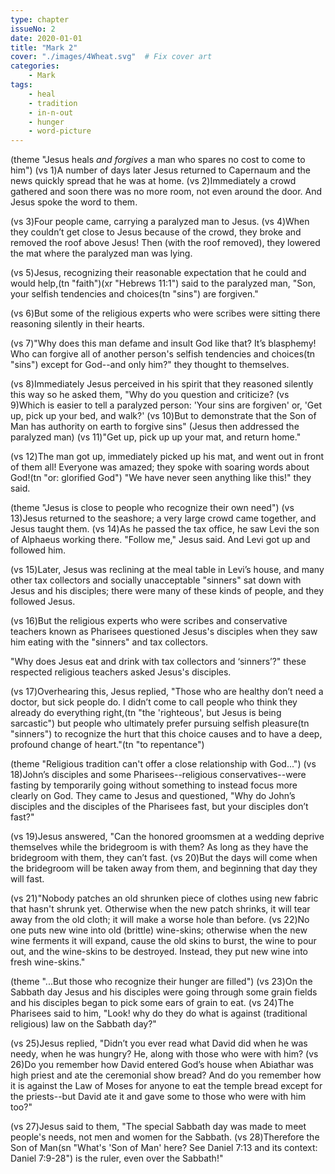 ```yaml
---
type: chapter
issueNo: 2
date: 2020-01-01
title: "Mark 2"
cover: "./images/4Wheat.svg"  # Fix cover art
categories: 
    - Mark
tags:
    - heal
    - tradition
    - in-n-out
    - hunger
    - word-picture
---
```


(theme "Jesus heals *and forgives* a man who spares no cost to come to him")
(vs 1)A number of days later Jesus returned to Capernaum and the news quickly spread that he was at home.  (vs 2)Immediately a crowd gathered and soon there was no more room, not even around the door.  And Jesus spoke the word to them.

(vs 3)Four people came, carrying a paralyzed man to Jesus.  (vs 4)When they couldn’t get close to Jesus because of the crowd, they broke and removed the roof above Jesus! Then (with the roof removed), they lowered the mat where the paralyzed man was lying.

(vs 5)Jesus, recognizing their reasonable expectation that he could and would help,(tn "faith")(xr "Hebrews 11:1") said to the paralyzed man, "Son, your selfish tendencies and choices(tn "sins") are forgiven."

(vs 6)But some of the religious experts who were scribes were sitting there reasoning silently in their hearts.

(vs 7)"Why does this man defame and insult God like that?  It’s blasphemy!  Who can forgive all of another person's selfish tendencies and choices(tn "sins") except for God--and only him?" they thought to themselves.

(vs 8)Immediately Jesus perceived in his spirit that they reasoned silently this way so he asked them, "Why do you question and criticize?  (vs 9)Which is easier to tell a paralyzed person:  'Your sins are forgiven' or, 'Get up, pick up your bed, and walk?'  (vs 10)But to demonstrate that the Son of Man has authority on earth to forgive sins" (Jesus then addressed the paralyzed man) (vs 11)"Get up, pick up up your mat, and return home."

(vs 12)The man got up, immediately picked up his mat, and went out in front of them all! Everyone was amazed; they spoke with soaring words about God!(tn "or: glorified God") "We have never seen anything like this!" they said.

(theme "Jesus is close to people who recognize their own need")
(vs 13)Jesus returned to the seashore; a very large crowd came together, and Jesus taught them.  (vs 14)As he passed the tax office, he saw Levi the son of Alphaeus working there. "Follow me," Jesus said. And Levi got up and followed him.

(vs 15)Later, Jesus was reclining at the meal table in Levi’s house, and many other tax collectors and socially unacceptable "sinners" sat down with Jesus and his disciples; there were many of these kinds of people, and they followed Jesus.  

(vs 16)But the religious experts who were scribes and conservative teachers known as Pharisees questioned Jesus's disciples when they saw him eating with the "sinners" and tax collectors.

"Why does Jesus eat and drink with tax collectors and ‘sinners’?" these respected religious teachers asked Jesus's disciples.

(vs 17)Overhearing this, Jesus replied, "Those who are healthy don’t need a doctor, but sick people do. I didn’t come to call people who think they already do everything right,(tn "the 'righteous', but Jesus is being sarcastic") but people who ultimately prefer pursuing selfish pleasure(tn "sinners") to recognize the hurt that this choice causes and to have a deep, profound change of heart."(tn "to repentance")

(theme "Religious tradition can't offer a close relationship with God...")
(vs 18)John’s disciples and some Pharisees--religious conservatives--were fasting by temporarily going without something to instead focus more clearly on God. They came to Jesus and questioned, "Why do John’s disciples and the disciples of the Pharisees fast, but your disciples don’t fast?"

(vs 19)Jesus answered, "Can the honored groomsmen at a wedding deprive themselves while the bridegroom is with them?  As long as they have the bridegroom with them, they can’t fast.  (vs 20)But the days will come when the bridegroom will be taken away from them, and beginning that day they will fast.

(vs 21)"Nobody patches an old shrunken piece of clothes using new fabric that hasn't shrunk yet. Otherwise when the new patch shrinks, it will tear away from the old cloth; it will make a worse hole than before.  (vs 22)No one puts new wine into old (brittle) wine-skins; otherwise when the new wine ferments it will expand, cause the old skins to burst, the wine to pour out, and the wine-skins to be destroyed. Instead, they put new wine into fresh wine-skins."

(theme "...But those who recognize their hunger are filled")
(vs 23)On the Sabbath day Jesus and his disciples were going through some grain fields and his disciples began to pick some ears of grain to eat.  (vs 24)The Pharisees said to him, "Look! why do they do what is against (traditional religious) law on the Sabbath day?"

(vs 25)Jesus replied, "Didn’t you ever read what David did when he was needy, when he was hungry?  He, along with those who were with him?  (vs 26)Do you remember how David entered God’s house when Abiathar was high priest and ate the ceremonial show bread? And do you remember how it is against the Law of Moses for anyone to eat the temple bread except for the priests--but David ate it and gave some to those who were with him too?"  

(vs 27)Jesus said to them, "The special Sabbath day was made to meet people's needs, not men and women for the Sabbath.  (vs 28)Therefore the Son of Man(sn "What's 'Son of Man' here? See Daniel 7:13 and its context: Daniel 7:9-28") is the ruler, even over the Sabbath!"